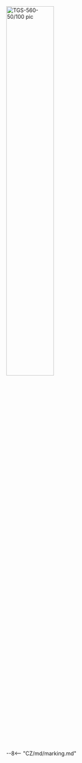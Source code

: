 <img src="../../../../../source/common/img/photo_TGS-560-50_100.webp" alt="TGS-560-50/100 pic" style="width:50%;">

--8<-- "CZ/md/marking.md"
